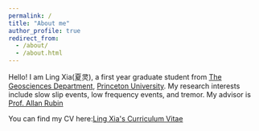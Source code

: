 ```yaml
---
permalink: /
title: "About me"
author_profile: true
redirect_from: 
  - /about/
  - /about.html
---
```


Hello! I am Ling Xia(夏灵), a first year graduate student from [The Geosciences Department](https://geosciences.princeton.edu/), [Princeton University](https://www.princeton.edu/). My research interests include slow slip events, low frequency events, and tremor. My advisor is [Prof. Allan Rubin](https://geosciences.princeton.edu/people/allan-m-rubin)

You can find my CV here:[Ling Xia's Curriculum Vitae]()
